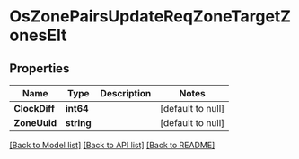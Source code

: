 # OsZonePairsUpdateReqZoneTargetZonesElt

## Properties
Name | Type | Description | Notes
------------ | ------------- | ------------- | -------------
**ClockDiff** | **int64** |  | [default to null]
**ZoneUuid** | **string** |  | [default to null]

[[Back to Model list]](../README.md#documentation-for-models) [[Back to API list]](../README.md#documentation-for-api-endpoints) [[Back to README]](../README.md)


